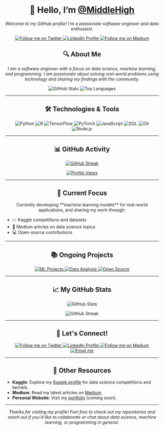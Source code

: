 <h1 align="center">👋 Hello, I’m <a href="https://github.com/MiddleHigh">@MiddleHigh</a></h1>

<p align="center">
  <i>Welcome to my GitHub profile! I'm a passionate software engineer and data enthusiast.</i>
</p>

<p align="center">
  <a href="https://twitter.com/MiddleHigh" target="_blank">
    <img src="https://img.shields.io/twitter/follow/MiddleHigh?style=social&logo=twitter" alt="Follow me on Twitter" />
  </a>
  <a href="https://www.linkedin.com/in/middlehigh" target="_blank">
    <img src="https://img.shields.io/badge/LinkedIn-%230077B5.svg?&style=social&logo=linkedin" alt="LinkedIn Profile" />
  </a>
  <a href="https://medium.com/@middlehigh" target="_blank">
    <img src="https://img.shields.io/badge/Medium-%23000000.svg?&style=social&logo=medium" alt="Follow me on Medium" />
  </a>
</p>

<h2 align="center">🔍 About Me</h2>

<p align="center">
  <i>I am a software engineer with a focus on data science, machine learning, and programming. I am passionate about solving real-world problems using technology and sharing my findings with the community.</i>
</p>

<div align="center">
  <img src="https://github-readme-stats.vercel.app/api?username=MiddleHigh&show_icons=true&hide_title=true&count_private=true&hide=prs&theme=radical" alt="GitHub Stats" />
  <img src="https://github-readme-stats.vercel.app/api/top-langs/?username=MiddleHigh&layout=compact&theme=radical" alt="Top Languages" />
</div>

---

<h2 align="center">🛠️ Technologies & Tools</h2>

<p align="center">
  <img src="https://img.shields.io/badge/Python-3776AB?style=for-the-badge&logo=python&logoColor=white" alt="Python" />
  <img src="https://img.shields.io/badge/R-276DC3?style=for-the-badge&logo=r&logoColor=white" alt="R" />
  <img src="https://img.shields.io/badge/TensorFlow-FF6F00?style=for-the-badge&logo=tensorflow&logoColor=white" alt="TensorFlow" />
  <img src="https://img.shields.io/badge/PyTorch-EE4C2C?style=for-the-badge&logo=pytorch&logoColor=white" alt="PyTorch" />
  <img src="https://img.shields.io/badge/JavaScript-F7DF1E?style=for-the-badge&logo=javascript&logoColor=black" alt="JavaScript" />
  <img src="https://img.shields.io/badge/SQL-4479A1?style=for-the-badge&logo=postgresql&logoColor=white" alt="SQL" />
  <img src="https://img.shields.io/badge/Git-F05032?style=for-the-badge&logo=git&logoColor=white" alt="Git" />
  <img src="https://img.shields.io/badge/Node.js-339933?style=for-the-badge&logo=node.js&logoColor=white" alt="Node.js" />
</p>

---

<h2 align="center">📊 GitHub Activity</h2>

<p align="center">
  <a href="https://git.io/streak-stats">
    <img src="https://streak-stats.demolab.com?user=MiddleHigh&theme=radical&hide_border=true" alt="GitHub Streak" />
  </a>
</p>

<p align="center">
  <a href="https://github.com/MiddleHigh">
    <img src="https://komarev.com/ghpvc/?username=MiddleHigh&label=Profile%20Views&color=brightgreen&style=flat" alt="Profile Views" />
  </a>
</p>

---

<h2 align="center">💼 Current Focus</h2>

<p align="center">
  Currently developing **machine learning models** for real-world applications, and sharing my work through:
  <ul>
    <li>📈 Kaggle competitions and datasets</li>
    <li>📝 Medium articles on data science topics</li>
    <li>💻 Open-source contributions</li>
  </ul>
</p>

---

<h2 align="center">📚 Ongoing Projects</h2>

<div align="center">
  <a href="https://github.com/MiddleHigh/ML-Projects" target="_blank">
    <img src="https://img.shields.io/badge/ML%20Projects-FF6F00?style=for-the-badge&logo=github&logoColor=white" alt="ML Projects" />
  </a>
  <a href="https://github.com/MiddleHigh/Data-Analysis" target="_blank">
    <img src="https://img.shields.io/badge/Data%20Analysis-276DC3?style=for-the-badge&logo=github&logoColor=white" alt="Data Analysis" />
  </a>
  <a href="https://github.com/MiddleHigh/Open-Source" target="_blank">
    <img src="https://img.shields.io/badge/Open%20Source-339933?style=for-the-badge&logo=github&logoColor=white" alt="Open Source" />
  </a>
</div>

---

<h2 align="center">📈 My GitHub Stats</h2>

<p align="center">
  <img src="https://github-readme-stats.vercel.app/api?username=MiddleHigh&show_icons=true&hide_title=true&count_private=true&hide=prs&theme=radical" alt="GitHub Stats" />
</p>

<p align="center">
  <img src="https://github-readme-streak-stats.herokuapp.com/?user=MiddleHigh&theme=radical&hide_border=true" alt="GitHub Streak" />
</p>

---

<h2 align="center">🌱 Let's Connect!</h2>

<p align="center">
  <a href="https://twitter.com/MiddleHigh" target="_blank">
    <img src="https://img.shields.io/twitter/follow/MiddleHigh?style=flat&logo=twitter&logoColor=white" alt="Follow me on Twitter" />
  </a>
  <a href="https://www.linkedin.com/in/middlehigh" target="_blank">
    <img src="https://img.shields.io/badge/LinkedIn-0A66C2?style=flat&logo=linkedin&logoColor=white" alt="LinkedIn Profile" />
  </a>
  <a href="https://medium.com/@middlehigh" target="_blank">
    <img src="https://img.shields.io/badge/Medium-000000?style=flat&logo=medium&logoColor=white" alt="Follow me on Medium" />
  </a>
  <a href="mailto:middlehigh@example.com">
    <img src="https://img.shields.io/badge/Email-%23D14836?style=flat&logo=gmail&logoColor=white" alt="Email me" />
  </a>
</p>

---

<h2 align="center">🔗 Other Resources</h2>

- **Kaggle**: Explore my [Kaggle profile](https://www.kaggle.com/MiddleHigh) for data science competitions and kernels.
- **Medium**: Read my latest articles on [Medium](https://medium.com/@middlehigh).
- **Personal Website**: Visit my [portfolio](https://middlehigh.dev) (coming soon).

---

<p align="center">
  <i>Thanks for visiting my profile! Feel free to check out my repositories and reach out if you'd like to collaborate or chat about data science, machine learning, or programming in general.</i>
</p>
